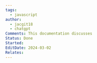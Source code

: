```yaml
---
tags:
  - javascript
author:
  - jacgit18
  - chatgpt
Comments: This documentation discusses
Status: Done
Started: 
EditDate: 2024-03-02
Relates:
---
```

